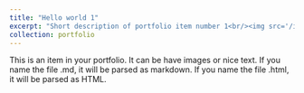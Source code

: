 ```yaml
---
title: "Hello world 1"
excerpt: "Short description of portfolio item number 1<br/><img src='/images/profile1.png'>"
collection: portfolio
---
```


This is an item in your portfolio. It can be have images or nice text. If you name the file .md, it will be parsed as markdown. If you name the file .html, it will be parsed as HTML. 
